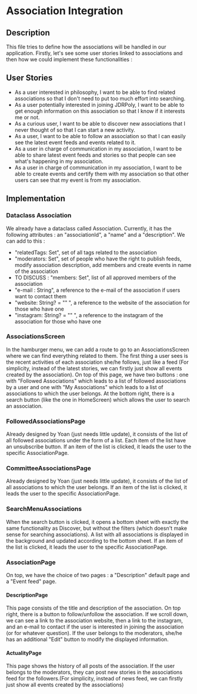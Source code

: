 # Association Integration
## Description
This file tries to define how the associations will be handled in our application.
Firstly, let's see some user stories linked to associations and then how we could implement these functionalities :
## User Stories
- As a user interested in philosophy, I want to be able to find related associations so that I don't need to put too much effort into searching.
- As a user potentially interested in joining JDRPoly, I want to be able to get enough information on this association so that I know if it interests me or not.
- As a curious user, I want to be able to discover new associations that I never thought of so that I can start a new activity.
- As a user, I want to be able to follow an association so that I can easily see the latest event feeds and events related to it.
- As a user in charge of communication in my association, I want to be able to share latest event feeds and stories so that people can see what's happening in my association.
- As a user in charge of communication in my association, I want to be able to create events and certify them with my association so that other users can see that my event is from my association.
## Implementation
### Dataclass Association
We already have a dataclass called Association. Currently, it has the following attributes : an "associationId", a "name" and a "description". We can add to this :
- "relatedTags: Set<Tag>", set of all tags related to the association
- "moderators: Set<User>", set of people who have the right to publish feeds, modify association description, add members and create events in name of the association
- TO DISCUSS : "members: Set<User>", list of all approved members of the association
- "e-mail : String", a reference to the e-mail of the association if users want to contact them
- "website: String? = "" ", a reference to the website of the association for those who have one
- "instagram: String? = "" ", a reference to the instagram of the association for those who have one
### AssociationsScreen
In the hamburger menu, we can add a route to go to an AssociationsScreen where we can find everything related to them. 
The first thing a user sees is the recent activities of each association she/he follows, just like a feed (For simplicity, instead of the latest stories, we can firstly just show all events created by the association). 
On top of this page, we have two buttons : one with "Followed Associations" which leads to a list of followed associations by a user and one with "My Associations" which leads to a list of associations to which the user belongs. 
At the bottom right, there is a search button (like the one in HomeScreen) which allows the user to search an association. 
### FollowedAssociationsPage
Already designed by Yoan (just needs little update), it consists of the list of all followed associations under the form of a list. Each item of the list have an unsubscribe button. If an item of the list is clicked, it leads the user to the specific AssociationPage.
### CommitteeAssociationsPage
Already designed by Yoan (just needs little update), it consists of the list of all associations to which the user belongs. If an item of the list is clicked, it leads the user to the specific AssociationPage.
### SearchMenuAssociations
When the search button is clicked, it opens a bottom sheet with exactly the same functionality as Discover, but without the filters (which doesn't make sense for searching associations). A list with all associations is displayed in the background and updated according to the bottom sheet. If an item of the list is clicked, it leads the user to the specific AssociationPage.
### AssociationPage
On top, we have the choice of two pages : a "Description" default page and a "Event feed" page.
#### DescriptionPage
This page consists of the title and description of the association. On top right, there is a button to follow/unfollow the association. If we scroll down, we can see a link to the association website, then a link to the instagram, and an e-mail to contact if the user is interested in joining the association (or for whatever question). If the user belongs to the moderators, she/he has an additional "Edit" button to modify the displayed information.
#### ActualityPage
This page shows the history of all posts of the association. If the user belongs to the moderators, they can post new stories in the associations feed for the followers.(For simplicity, instead of news feed, we can firstly just show all events created by the associations)